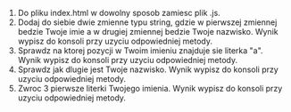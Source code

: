 1. Do pliku index.html w dowolny sposob zamiesc plik .js.
2. Dodaj do siebie dwie zmienne typu string, gdzie w pierwszej zmiennej bedzie Twoje imie a w drugiej zmiennej bedzie Twoje nazwisko. Wynik wypisz do konsoli przy uzyciu odpowiedniej metody.
3. Sprawdz na ktorej pozycji w Twoim imieniu znajduje sie literka "a". Wynik wypisz do konsoli przy uzyciu odpowiedniej metody.
4. Sprawdz jak dlugie jest Twoje nazwisko. Wynik wypisz do konsoli przy uzyciu odpowiedniej metody.
5. Zwroc 3 pierwsze literki Twojego imienia. Wynik wypisz do konsoli przy uzyciu odpowiedniej metody.